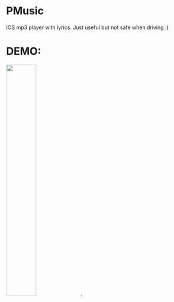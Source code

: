 # PMusic
IOS mp3 player with lyrics.
Just useful but not safe when driving :)


# DEMO:

<img src="PMusic.gif" width="40%">.
